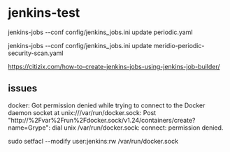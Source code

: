 # jenkins-test

jenkins-jobs --conf config/jenkins_jobs.ini update periodic.yaml

jenkins-jobs --conf config/jenkins_jobs.ini update meridio-periodic-security-scan.yaml

https://citizix.com/how-to-create-jenkins-jobs-using-jenkins-job-builder/

## issues
 
docker: Got permission denied while trying to connect to the Docker daemon socket at unix:///var/run/docker.sock: Post "http://%2Fvar%2Frun%2Fdocker.sock/v1.24/containers/create?name=Grype": dial unix /var/run/docker.sock: connect: permission denied.

sudo setfacl --modify user:jenkins:rw /var/run/docker.sock
